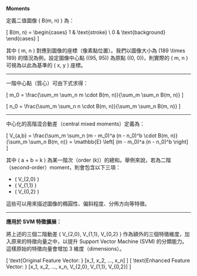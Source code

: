 **Moments**

定義二值圖像 \( B(m, n) \) 為：

\[
B(m, n) =
\begin{cases}
1 & \text{stroke} \\
0 & \text{background}
\end{cases}
\]

其中 \( m, n \) 對應到圖像的座標（像素點位置）。我們以圖像大小為 \(189 \times 189\) 的情況為例，設定圖像中心點 \((95, 95)\) 為原點 \((0, 0)\)，則實際的 \( m, n \) 可視為以此為基準的 \( x, y \) 座標。

---

一階中心點（質心）可由下式求得：

\[
m_0 = \frac{\sum_m \sum_n m \cdot B(m, n)}{\sum_m \sum_n B(m, n)}
\]

\[
n_0 = \frac{\sum_m \sum_n n \cdot B(m, n)}{\sum_m \sum_n B(m, n)}
\]

---

中心化的高階混合動差（central mixed moments）定義為：

\[
V_{a,b} = \frac{\sum_m \sum_n (m - m_0)^a (n - n_0)^b \cdot B(m, n)}{\sum_m \sum_n B(m, n)} = \mathbb{E} \left[ (m - m_0)^a (n - n_0)^b \right]
\]

其中 \( a + b = k \) 為某一階次（order \(k\)）的總和。舉例來說，若為二階（second-order）moment，則會包含以下三項：

- \( V_{2,0} \)
- \( V_{1,1} \)
- \( V_{0,2} \)

這些可以用來描述圖像的橢圓性、偏斜程度、分佈方向等特徵。

---

**應用於 SVM 特徵擴展：**

將上述的三個二階動差 \( V_{2,0}, V_{1,1}, V_{0,2} \) 作為額外的三個特徵維度，加入原來的特徵向量之中，以提升 Support Vector Machine (SVM) 的分類能力。這樣原始的特徵向量會增加 3 維度（dimensions）。

\[
\text{Original Feature Vector: } [x_1, x_2, ..., x_n]
\]
\[
\text{Enhanced Feature Vector: } [x_1, x_2, ..., x_n, V_{2,0}, V_{1,1}, V_{0,2}]
\]
